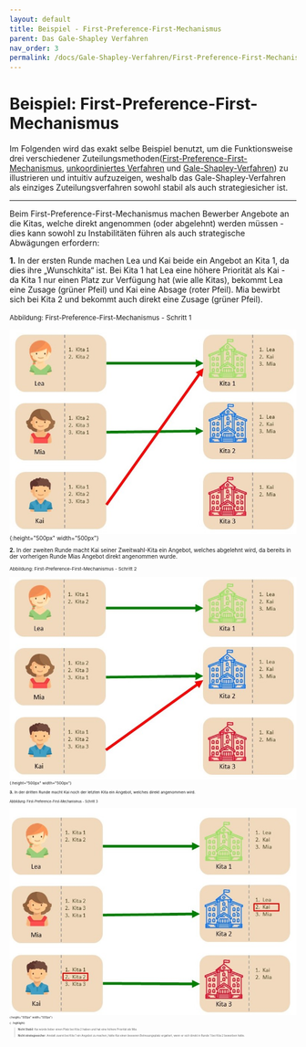 ```yaml
---
layout: default
title: Beispiel - First-Preference-First-Mechanismus
parent: Das Gale-Shapley Verfahren
nav_order: 3
permalink: /docs/Gale-Shapley-Verfahren/First-Preference-First-Mechanismus
---
```


# Beispiel: First-Preference-First-Mechanismus

Im Folgenden wird das exakt selbe Beispiel benutzt, um die Funktionsweise drei verschiedener Zuteilungsmethoden([First-Preference-First-Mechanismus](), [unkoordiniertes Verfahren](/docs/Gale-Shapley-Verfahren/Unkoordiniertes-Verfahren) und [Gale-Shapley-Verfahren](/docs/Gale-Shapley-Verfahren/Gale-Shapley-Beispiel)) zu illustrieren und intuitiv aufzuzeigen, weshalb das Gale-Shapley-Verfahren als einziges Zuteilungsverfahren sowohl stabil als auch strategiesicher ist.

---

Beim First-Preference-First-Mechanismus machen Bewerber Angebote an die Kitas, welche direkt angenommen (oder abgelehnt) werden müssen - dies kann sowohl zu Instabilitäten führen als auch strategische Abwägungen erfordern:

**1.** In der ersten Runde machen Lea und Kai beide ein Angebot an Kita 1, da dies ihre „Wunschkita“ ist. Bei Kita 1 hat Lea eine höhere Priorität als Kai - da Kita 1 nur einen Platz zur Verfügung hat (wie alle Kitas), bekommt Lea eine Zusage (grüner Pfeil) und Kai eine Absage (roter Pfeil). Mia bewirbt sich bei Kita 2 und bekommt auch direkt eine Zusage (grüner Pfeil).

<small>Abbildung: First-Preference-First-Mechanismus - Schritt 1<small>

![B1.jpg](../../assets/images/B1.jpg "First-Preference-First-Mechanismus - Schritt 1"){:height="500px" width="500px"}

**2.** In der zweiten Runde macht Kai seiner Zweitwahl-Kita ein Angebot, welches abgelehnt wird, da bereits in der vorherigen Runde Mias Angebot direkt angenommen wurde. 

<small>Abbildung: First-Preference-First-Mechanismus - Schritt 2<small>
  
![B2.jpg](../../assets/images/B2.jpg "First-Preference-First-Mechanismus - Schritt 2"){:height="500px" width="500px"}

**3.** In der dritten Runde macht Kai noch der letzten Kita ein Angebot, welches direkt angenommen wird. 

<small>Abbildung: First-Preference-First-Mechanismus - Schritt 3<small>
  
![B3.jpg](../../assets/images/B3.jpg "First-Preference-First-Mechanismus - Schritt 3"){:height="500px" width="500px"}

{: .highlight}
> **Nicht Stabil**: Kai würde lieber einen Platz bei Kita 2 haben und hat eine höhere Priorität als Mia.
>
> **Nicht strategiesicher**: Anstatt zuerst bei Kita 1 ein Angebot zu machen, hätte Kai einen besseren Betreuungsplatz ergattert, wenn er sich direkt in Runde 1 bei Kita 2 beworben hätte. 




